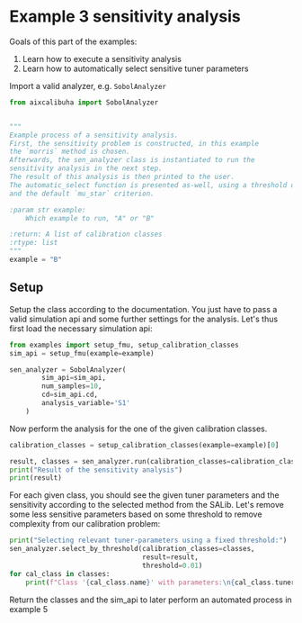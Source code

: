  # Example 3 sensitivity analysis
 Goals of this part of the examples:
 1. Learn how to execute a sensitivity analysis
 2. Learn how to automatically select sensitive tuner parameters

 Import a valid analyzer, e.g. `SobolAnalyzer`
```python
from aixcalibuha import SobolAnalyzer


"""
Example process of a sensitivity analysis.
First, the sensitivity problem is constructed, in this example
the `morris` method is chosen.
Afterwards, the sen_analyzer class is instantiated to run the
sensitivity analysis in the next step.
The result of this analysis is then printed to the user.
The automatic_select function is presented as-well, using a threshold of 1
and the default `mu_star` criterion.

:param str example:
    Which example to run, "A" or "B"

:return: A list of calibration classes
:rtype: list
"""
example = "B"
```
 ## Setup
 Setup the class according to the documentation.
 You just have to pass a valid simulation api and
 some further settings for the analysis.
 Let's thus first load the necessary simulation api:
```python
from examples import setup_fmu, setup_calibration_classes
sim_api = setup_fmu(example=example)

sen_analyzer = SobolAnalyzer(
        sim_api=sim_api,
        num_samples=10,
        cd=sim_api.cd,
        analysis_variable='S1'
    )
```
 Now perform the analysis for the one of the given calibration classes.
```python
calibration_classes = setup_calibration_classes(example=example)[0]

result, classes = sen_analyzer.run(calibration_classes=calibration_classes)
print("Result of the sensitivity analysis")
print(result)
```
 For each given class, you should see the given tuner parameters
 and the sensitivity according to the selected method from the SALib.
 Let's remove some less sensitive parameters based on some threshold
 to remove complexity from our calibration problem:
```python
print("Selecting relevant tuner-parameters using a fixed threshold:")
sen_analyzer.select_by_threshold(calibration_classes=classes,
                                 result=result,
                                 threshold=0.01)
for cal_class in classes:
    print(f"Class '{cal_class.name}' with parameters:\n{cal_class.tuner_paras}")
```
 Return the classes and the sim_api to later perform an automated process in example 5
